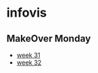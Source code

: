 # infovis

## MakeOver Monday

* [week 31](https://martinoli93.github.io/infovis/w312.html)
* [week 32](https://martinoli93.github.io/infovis/w32.html)

